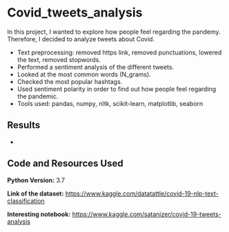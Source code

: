 # Covid_tweets_analysis

In this project, I wanted to explore how people feel regarding the pandemy. Therefore, I decided to analyze tweets about Covid.
* Text preprocessing: removed https link, removed punctuations, lowered the text, removed stopwords.
* Performed a sentiment analysis of the different tweets.
* Looked at the most common words (N_grams).
* Checked the most popular hashtags.
* Used sentiment polarity in order to find out how people feel regarding the pandemic.
* Tools used: pandas, numpy, nltk, scikit-learn, matplotlib, seaborn

## Results

* 

## Code and Resources Used

**Python Version:** 3.7

**Link of the dataset:** https://www.kaggle.com/datatattle/covid-19-nlp-text-classification

**Interesting notebook:** https://www.kaggle.com/satanizer/covid-19-tweets-analysis

